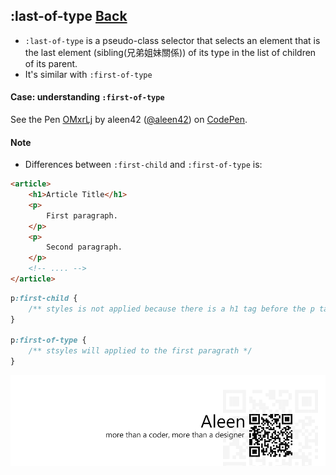 ## :last-of-type [**Back**](./../pseudoClass.md)

- `:last-of-type` is a pseudo-class selector that selects an element that is the last element (sibling(兄弟姐妹關係)) of its type in the list of children of its parent.
- It's similar with `:first-of-type`

#### Case: understanding `:first-of-type`

<p data-height="266" data-theme-id="21735" data-slug-hash="OMxrLj" data-default-tab="result" data-user="aleen42" class='codepen'>See the Pen <a href='http://codepen.io/aleen42/pen/OMxrLj/'>OMxrLj</a> by aleen42 (<a href='http://codepen.io/aleen42'>@aleen42</a>) on <a href='http://codepen.io'>CodePen</a>.</p>
<script async src="//assets.codepen.io/assets/embed/ei.js"></script>

#### Note

- Differences between `:first-child` and `:first-of-type` is:

```html
<article>
    <h1>Article Title</h1>
    <p>
        First paragraph.
    </p>
    <p>
        Second paragraph.
    </p>
    <!-- .... -->
</article>
```

```css
p:first-child {
    /** styles is not applied because there is a h1 tag before the p tag */
}

p:first-of-type {
    /** stsyles will applied to the first paragrath */
}
```

<a href="http://aleen42.github.io/" target="_blank" ><img src="./../../../pic/tail.gif"></a>